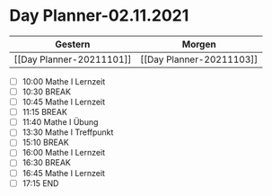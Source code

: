 
Day Planner-02.11.2021
======================
  
| Gestern | Morgen |  
| ------- | ------ |  
| [[Day Planner-20211101]] | [[Day Planner-20211103]] |  
- [ ] 10:00 Mathe I Lernzeit  
- [ ] 10:30 BREAK  
- [ ] 10:45 Mathe I Lernzeit  
- [ ] 11:15 BREAK  
- [ ] 11:40 Mathe I Übung  
- [ ] 13:30 Mathe I Treffpunkt  
- [ ] 15:10 BREAK  
- [ ] 16:00 Mathe I Lernzeit  
- [ ] 16:30 BREAK  
- [ ] 16:45 Mathe I Lernzeit  
- [ ] 17:15 END